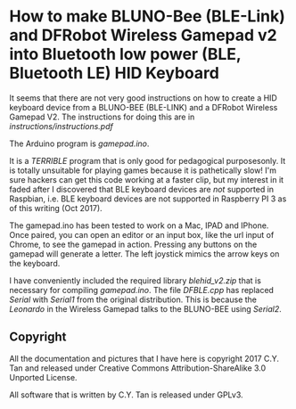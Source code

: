 # How to make BLUNO-Bee (BLE-Link) and DFRobot Wireless Gamepad v2 into Bluetooth low power (BLE, Bluetooth LE) HID Keyboard

It seems that there are not very good instructions on how to create a HID keyboard device from a BLUNO-BEE (BLE-LINK) and a DFRobot Wireless Gamepad V2. The instructions for doing this are in _instructions/instructions.pdf_

The Arduino program is _gamepad.ino_.

It is a *TERRIBLE* program that is only good for pedagogical purposesonly. It is totally unsuitable for playing games because it is pathetically slow! I'm sure hackers can get this code working at a faster clip, but my interest in it faded after I discovered that BLE keyboard devices are *not* supported in Raspbian, i.e. BLE keyboard devices are not supported in Raspberry PI 3 as of this writing (Oct 2017).

The gamepad.ino has been tested to work on a Mac, IPAD and IPhone. Once paired, you can open an editor or an input box, like the url input of Chrome, to see the gamepad in action. Pressing any buttons on the gamepad will generate a letter. The left joystick mimics the arrow keys on the keyboard.

I have conveniently included the required library _blehid_v2.zip_ that is necessary for compiling _gamepad.ino_. The file _DFBLE.cpp_ has replaced _Serial_ with _Serial1_ from the original distribution. This is because the _Leonardo_ in the Wireless Gamepad talks to the BLUNO-BEE using _Serial2_.

## Copyright

All the documentation and pictures that I have here is
copyright 2017 C.Y. Tan and released under Creative Commons
Attribution-ShareAlike 3.0 Unported License.

All software that is written by C.Y. Tan is released under GPLv3.
